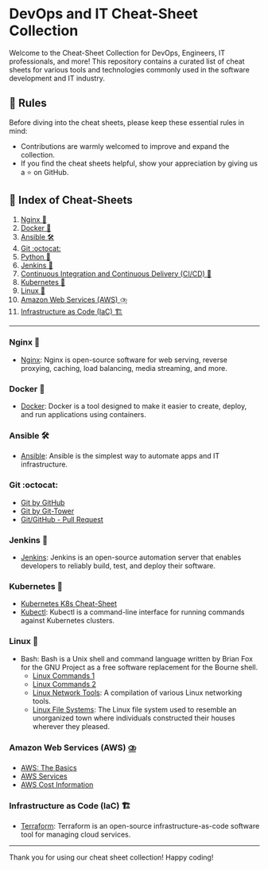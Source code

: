 
# DevOps and IT Cheat-Sheet Collection

Welcome to the Cheat-Sheet Collection for DevOps, Engineers, IT professionals, and more! This repository contains a curated list of cheat sheets for various tools and technologies commonly used in the software development and IT industry.


## :scroll: Rules

Before diving into the cheat sheets, please keep these essential rules in mind:

* Contributions are warmly welcomed to improve and expand the collection.
* If you find the cheat sheets helpful, show your appreciation by giving us a :star: on GitHub.

## :pushpin: Index of Cheat-Sheets

1. [Nginx :whale:](#nginx-whale)
2. [Docker :whale:](#docker-whale)
3. [Ansible :hammer_and_wrench:](#ansible-hammer_and_wrench)
4. [Git :octocat:](#git-octocat)
5. [Python :snake:](#python-snake)
6. [Jenkins :construction_worker:](#jenkins-construction_worker)
7. [Continuous Integration and Continuous Delivery (CI/CD) :repeat:](#continuous-integration-and-continuous-delivery-cicd-repeat)
8. [Kubernetes :ship:](#kubernetes-ship)
9. [Linux :penguin:](#linux-penguin)
10. [Amazon Web Services (AWS) :cloud_with_lightning_and_rain:](#amazon-web-services-aws-cloud_with_lightning_and_rain)
11. [Infrastructure as Code (IaC) :building_construction:](#infrastructure-as-code-iac-building_construction)
---

### Nginx :whale:
* [Nginx](pdf/nginx.pdf): Nginx is open-source software for web serving, reverse proxying, caching, load balancing, media streaming, and more.

### Docker :whale:
* [Docker](pdf/docker_cheatsheet.pdf): Docker is a tool designed to make it easier to create, deploy, and run applications using containers.


### Ansible :hammer_and_wrench:
* [Ansible](pdf/ansible.pdf): Ansible is the simplest way to automate apps and IT infrastructure.

### Git :octocat:
* [Git by GitHub](pdf/git_by_github.pdf)
* [Git by Git-Tower](pdf/git_by_git-tower.pdf)
* [Git/GitHub - Pull Request](pdf/github.pdf)

### Jenkins :construction_worker:
* [Jenkins](pdf/Jenkins-Cheat-Sheet-converted.pdf): Jenkins is an open-source automation server that enables developers to reliably build, test, and deploy their software.

### Kubernetes :ship:
* [Kubernetes K8s Cheat-Sheet](pdf/Kubernetes-Cheat-Sheet.pdf)
* [Kubectl](pdf/Kubernetes-Kubectl-CLI-Cheat-Sheet.pdf): Kubectl is a command-line interface for running commands against Kubernetes clusters.

### Linux :penguin:
* Bash: Bash is a Unix shell and command language written by Brian Fox for the GNU Project as a free software replacement for the Bourne shell.
  * [Linux Commands 1](pdf/linux-bash.pdf)
  * [Linux Commands 2](pdf/linux_commands.pdf)
  * [Linux Network Tools](pdf/linux-networking-tool): A compilation of various Linux networking tools.
  * [Linux File Systems](pdf/LinuxFileSystems.gif): The Linux file system used to resemble an unorganized town where individuals 
     constructed their houses wherever they pleased.


### Amazon Web Services (AWS) :cloud_with_lightning_and_rain:
* [AWS: The Basics](pdf/AWS-Basic-Cheat-Sheet.pdf)
* [AWS Services](pdf/aws-services.pdf)
* [AWS Cost Information](pdf/aws-cost.pdf)

### Infrastructure as Code (IaC) :building_construction:
* [Terraform](pdf/terraform-cheatsheet1-.pdf): Terraform is an open-source infrastructure-as-code software tool for managing cloud services.



----

Thank you for using our cheat sheet collection! Happy coding!
